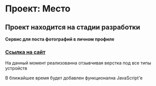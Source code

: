 # Проект: Место

## Проект находится на стадии разработки


**Сервис для поста фотографий в личном профиле**

###  [Ссылка на сайт](https://fastor1us.github.io/Mesto-Russia/)


На данный момент реализованна отзывчивая верстка под все типы устройств

В ближайшее время будет добавлен функционална JavaScript'e
